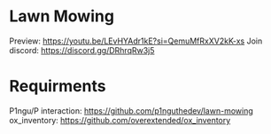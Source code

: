 # Lawn Mowing

Preview: https://youtu.be/LEvHYAdr1kE?si=QemuMfRxXV2kK-xs
Join discord: https://discord.gg/DRhrqRw3j5

# Requirments 
  P1ngu/P interaction: https://github.com/p1nguthedev/lawn-mowing
  ox_inventory: https://github.com/overextended/ox_inventory
